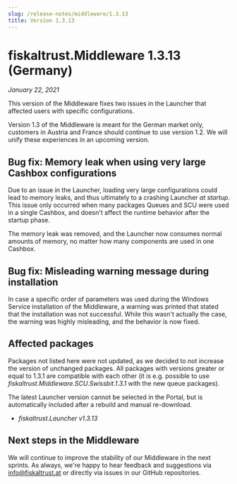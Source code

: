 ```yaml
---
slug: /release-notes/middleware/1.3.13
title: Version 1.3.13
---
```


# fiskaltrust.Middleware 1.3.13 (Germany)
_January 22, 2021_

This version of the Middleware fixes two issues in the Launcher that affected users with specific configurations.

<div class="alert alert--warning" role="alert">Version 1.3 of the Middleware is meant for the German market only, customers in Austria and France should continue to use version 1.2. We will unify these experiences in an upcoming version.</div>

## Bug fix: Memory leak when using very large Cashbox configurations
Due to an issue in the Launcher, loading very large configurations could lead to memory leaks, and thus ultimately to a crashing Launcher _at startup_. This issue only occurred when many packages Queues and SCU were used in a single Cashbox, and doesn't affect the runtime behavior after the startup phase.

The memory leak was removed, and the Launcher now consumes normal amounts of memory, no matter how many components are used in one Cashbox.

## Bug fix: Misleading warning message during installation
In case a specific order of parameters was used during the Windows Service installation of the Middleware, a warning was printed that stated that the installation was not successful. While this wasn't actually the case, the warning was highly misleading, and the behavior is now fixed.


## Affected packages
Packages not listed here were not updated, as we decided to not increase the version of unchanged packages. All packages with versions greater or equal to 1.3.1 are compatible with each other (it is e.g. possible to use _fiskaltrust.Middleware.SCU.Swissbit.1.3.1_ with the new queue packages).

The latest Launcher version cannot be selected in the Portal, but is automatically included after a rebuild and manual re-download.

- _fiskaltrust.Launcher v1.3.13_

## Next steps in the Middleware
We will continue to improve the stability of our Middleware in the next sprints. As always, we're happy to hear feedback and suggestions via [info@fiskaltrust.at](mailto:info@fiskaltrust.at) or directly via issues in our GitHub repositories.
